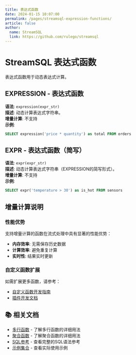 ```yaml
---
title: 表达式函数
date: 2024-01-15 10:07:00
permalink: /pages/streamsql-expression-functions/
article: false
author: 
  name: StreamSQL
  link: https://github.com/rulego/streamsql
---
```


# StreamSQL 表达式函数

表达式函数用于动态表达式计算。

## EXPRESSION - 表达式函数
**语法**: `expression(expr_str)`  
**描述**: 动态计算表达式字符串。  
**增量计算**: 不支持  
**示例**:
```sql
SELECT expression('price * quantity') as total FROM orders
```

## EXPR - 表达式函数（简写）
**语法**: `expr(expr_str)`  
**描述**: 动态计算表达式字符串（EXPRESSION的简写形式）。  
**增量计算**: 不支持  
**示例**:
```sql
SELECT expr('temperature > 30') as is_hot FROM sensors
```

## 增量计算说明

### 性能优势
支持增量计算的函数在流式处理中具有显著的性能优势：
- **内存效率**: 无需保存历史数据
- **计算效率**: 避免重复计算
- **实时性**: 结果实时更新

### 自定义函数扩展
如需扩展更多函数，请参考：
- [自定义函数开发指南](/pages/streamsql-custom-functions/)
- [插件开发文档](/pages/streamsql-plugins/)

## 📚 相关文档

- [多行函数](/pages/streamsql-multirow-functions/) - 了解多行函数的详细用法
- [聚合函数](/pages/streamsql-aggregate-functions/) - 了解聚合函数的详细用法
- [SQL参考](/pages/streamsql-sql/) - 查看完整的SQL语法参考
- [示例集合](/pages/streamsql-examples/) - 查看实际使用示例